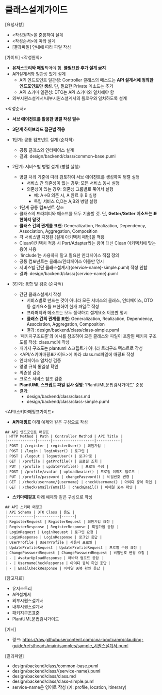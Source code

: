 # 클래스설계가이드 

[요청사항]
- <작성원칙>을 준용하여 설계
- <작성순서>에 따라 설계
- [결과파일] 안내에 따라 파일 작성   

[가이드]
<작성원칙>
- **유저스토리와 매칭**되어야 함. **불필요한 추가 설계 금지**
- API설계서와 일관성 있게 설계 
  - API 엔드포인트 일관성: Controller 클래스의 메소드는 **API 설계서에 정의한 엔드포인트만 생성**. 단, 필요한 Private 메소드는 추가
  - API 스키마 일관성: DTO는 API 스키마와 일치해야 함 
- 외부시퀀스설계서/내부시퀀스설계서의 플로우와 일치하도록 설계    

<작성순서>
- **서브 에이전트를 활용한 병렬 작성 필수**
- **3단계 하이브리드 접근법 적용**
- 1단계: 공통 컴포넌트 설계 (순차적)
  - 공통 클래스와 인터페이스 설계  
  - 결과: design/backend/class/common-base.puml

- 2단계: 서비스별 병렬 설계 (병렬 실행)
  - 병렬 처리 기준에 따라 검토하여 서브 에이젼트를 생성하여 병렬 실행 
    - 서비스 간 의존성이 없는 경우: 모든 서비스 동시 실행
    - 의존성이 있는 경우: 의존성 그룹별로 묶어서 실행
      - 예: A→B 의존 시, A 완료 후 B 실행
      - 독립 서비스 C,D는 A,B와 병렬 실행
  - 1단계 공통 컴포넌트 참조
  - 클래스의 프라퍼티와 메소드를 모두 기술할 것. 단, **Getter/Setter 메소드는 표현하지 말것** 
  - **클래스 간의 관계를 표현**: Generalization, Realization, Dependency, Association, Aggregation, Composition
  - 각 서비스별 지정된 {설계 아키텍처 패턴}을 적용
  - Clean아키텍처 적용 시 Port/Adapter라는 용어 대신 Clean 아키텍처에 맞는 용어 사용
  - '!include'는 사용하지 말고 필요한 인터페이스 직접 정의 
  - 공통 컴포넌트는 클래스/인터페이스 이름만 명시  
  - 서비스별 간단 클래스설계서({service-name}-simple.puml) 작성 안함 
  - 결과: design/backend/class/{service-name}.puml
  
- 3단계: 통합 및 검증 (순차적)
  - 간단 클래스설계서 작성 
    - 서비스별로 만드는 것이 아니라 모든 서비스의 클래스, 인터페이스, DTO 등 설계요소를 표현하여 한개 파일로 작성  
    - 프라퍼티와 메소드는 모두 생략하고 설계요소 이름만 명시  
    - **클래스 간의 관계를 표현**: Generalization, Realization, Dependency, Association, Aggregation, Composition
    - 결과: design/backend/class/class-simple.puml
  - '패키지구조표준'의 예시를 참조하여 모든 클래스와 파일이 포함된 패키지 구조도를 작성: class.md에 작성 
  - 패키지 구조도는 plantuml 스크립트가 아니라 트리구조 텍스트로 작성  
  - <API/스키마매핑표가이드>에 따라 class.md파일에 매핑표 작성 
  - 인터페이스 일치성 검증
  - 명명 규칙 통일성 확인 
  - 의존성 검증
  - 크로스 서비스 참조 검증
  - **PlantUML 스크립트 파일 검사 실행**: 'PlantUML문법검사가이드' 준용
  - 결과:  
    - design/backend/class/class.md
    - design/backend/class/class-simple.puml
  
<API/스키마매핑표가이드>
- **API매핑표**
아래 예제와 같은 구성으로 작성 
```
## API 엔드포인트 매핑표 
| HTTP Method | Path | Controller Method | API Title |
|-------------|------|-------------------|-----------|
| POST | /register | registerUser() | 회원가입 |
| POST | /login | loginUser() | 로그인 |
| POST | /logout | logoutUser() | 로그아웃 |
| GET | /profile | getProfile() | 프로필 조회 |
| PUT | /profile | updateProfile() | 프로필 수정 |
| POST | /profile/avatar | uploadAvatar() | 프로필 이미지 업로드 |
| PUT | /profile/password | changePassword() | 비밀번호 변경 |
| GET | /check/username/{username} | checkUsername() | 아이디 중복 확인 |
| GET | /check/email/{email} | checkEmail() | 이메일 중복 확인 |
```

- **스키마매핑표**
아래 예제와 같은 구성으로 작성 
```
## API 스키마 매핑표  
| API Schema | DTO Class | 용도 |
|------------|-----------|------|
| RegisterRequest | RegisterRequest | 회원가입 요청 |
| RegisterResponse | RegisterResponse | 회원가입 응답 |
| LoginRequest | LoginRequest | 로그인 요청 |
| LoginResponse | LoginResponse | 로그인 응답 |
| UserProfile | UserProfile | 사용자 프로필 |
| UpdateProfileRequest | UpdateProfileRequest | 프로필 수정 요청 |
| ChangePasswordRequest | ChangePasswordRequest | 비밀번호 변경 요청 |
| - | AvatarUploadResponse | 아바타 업로드 응답 |
| - | UsernameCheckResponse | 아이디 중복 확인 응답 |
| - | EmailCheckResponse | 이메일 중복 확인 응답 |
```

[참고자료]
- 유저스토리
- API설계서
- 외부시퀀스설계서
- 내부시퀀스설계서
- 패키지구조표준
- PlantUML문법검사가이드

[예시]
- 링크: https://raw.githubusercontent.com/cna-bootcamp/clauding-guide/refs/heads/main/samples/sample_시퀀스설계서.puml
  
[결과파일]
- design/backend/class/common-base.puml
- design/backend/class/{service-name}.puml
- design/backend/class/class.md
- design/backend/class/class-simple.puml
- service-name은 영어로 작성 (예: profile, location, itinerary)
